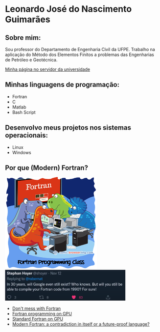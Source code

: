 # Leonardo José do Nascimento Guimarães

## Sobre mim:

Sou professor do Departamento de Engenharia Civil da UFPE.
Trabalho na aplicação do Método dos Elementos Finitos a problemas das Engenharias de Petróleo e Geotécnica.

[Minha página no servidor da universidade](http://www.lmcg.ufpe.br/~leo/)

## Minhas linguagens de programação:

- Fortran
- C
- Matlab
- Bash Script

## Desenvolvo meus projetos nos sistemas operacionais: 

- Linux
- Windows

## Por que (Modern) Fortran?

<img src="https://github.com/leojnguimaraes/leojnguimaraes.github.io/blob/master/fortran_class.png" alt="eu e meus amigos" style="height: 300px; width:300px;"/>
<img src="https://github.com/leojnguimaraes/leojnguimaraes.github.io/blob/master/future_of_fortran.png?raw=true" alt="estamos na vanguarda!" style="height: 100px; width:50;"/>

- [Don't mess with Fortran](https://youtu.be/pJIxVS-wlHc?si=P8hp2UKwTRtDX8FZ)
- [Fortran programming on GPU](https://youtu.be/Pq34HYI4Lsc?si=wM8wcL4RYtphG9xy)
- [Standard Fortran on GPU](https://youtu.be/DrvI2gw3tnI?si=H9OblHVzL4r12jWT)
- [Modern Fortran: a contradiction in itself or a future-proof language?](https://youtu.be/Pq34HYI4Lsc?si=wM8wcL4RYtphG9xy)

<!---
- 👋 Hi, I’m @leojnguimaraes
- 👀 I’m interested in ...
- 🌱 I’m currently learning ...
- 💞️ I’m looking to collaborate on ...
- 📫 How to reach me ...

leojnguimaraes/leojnguimaraes is a ✨ special ✨ repository because its `README.md` (this file) appears on your GitHub profile.
You can click the Preview link to take a look at your changes.
--->
